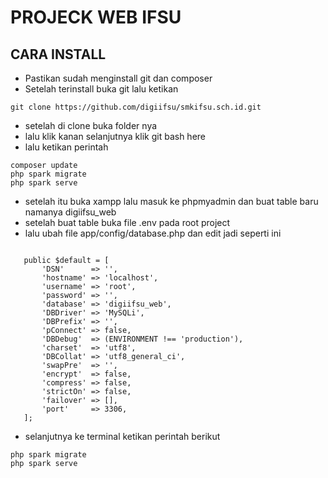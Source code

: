 # PROJECK WEB IFSU

## CARA INSTALL

- Pastikan sudah menginstall git dan composer
- Setelah terinstall buka git lalu ketikan 
```
git clone https://github.com/digiifsu/smkifsu.sch.id.git
```
- setelah di clone buka folder nya
- lalu klik kanan selanjutnya klik git bash here
- lalu ketikan perintah
```
composer update
php spark migrate
php spark serve
```
- setelah itu buka xampp lalu masuk ke phpmyadmin dan buat table baru namanya digiifsu_web
- setelah buat table buka file .env pada root project
- lalu ubah file app/config/database.php dan edit jadi seperti ini
 ```
 
    public $default = [
        'DSN'      => '',
        'hostname' => 'localhost',
        'username' => 'root',
        'password' => '',
        'database' => 'digiifsu_web',
        'DBDriver' => 'MySQLi',
        'DBPrefix' => '',
        'pConnect' => false,
        'DBDebug'  => (ENVIRONMENT !== 'production'),
        'charset'  => 'utf8',
        'DBCollat' => 'utf8_general_ci',
        'swapPre'  => '',
        'encrypt'  => false,
        'compress' => false,
        'strictOn' => false,
        'failover' => [],
        'port'     => 3306,
    ];
 ```
 - selanjutnya ke terminal ketikan perintah berikut
 ```
php spark migrate
php spark serve
```
